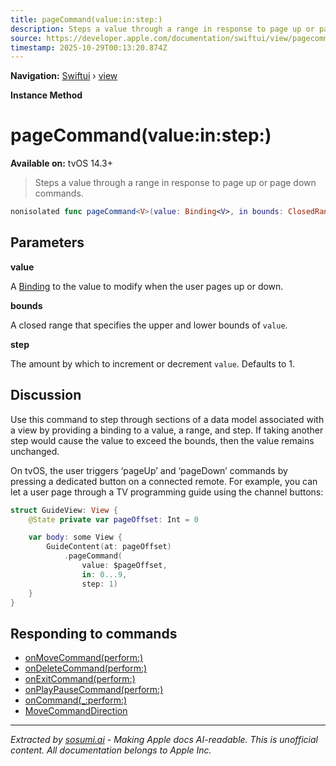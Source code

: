 ```yaml
---
title: pageCommand(value:in:step:)
description: Steps a value through a range in response to page up or page down commands.
source: https://developer.apple.com/documentation/swiftui/view/pagecommand(value:in:step:)
timestamp: 2025-10-29T00:13:20.874Z
---
```


**Navigation:** [Swiftui](/documentation/swiftui) › [view](/documentation/swiftui/view)

**Instance Method**

# pageCommand(value:in:step:)

**Available on:** tvOS 14.3+

> Steps a value through a range in response to page up or page down commands.

```swift
nonisolated func pageCommand<V>(value: Binding<V>, in bounds: ClosedRange<V>, step: V = 1) -> some View where V : BinaryInteger
```

## Parameters

**value**

A [Binding](/documentation/swiftui/binding) to the value to modify when the user pages up or down.



**bounds**

A closed range that specifies the upper and lower bounds of `value`.



**step**

The amount by which to increment or decrement `value`. Defaults to 1.



## Discussion

Use this command to step through sections of a data model associated with a view by providing a binding to a value, a range, and step. If taking another step would cause the value to exceed the bounds, then the value remains unchanged.

On tvOS, the user triggers ‘pageUp’ and ‘pageDown’ commands by pressing a dedicated button on a connected remote. For example, you can let a user page through a TV programming guide using the channel buttons:

```swift
struct GuideView: View {
    @State private var pageOffset: Int = 0

    var body: some View {
        GuideContent(at: pageOffset)
            .pageCommand(
                value: $pageOffset,
                in: 0...9,
                step: 1)
    }
}
```

## Responding to commands

- [onMoveCommand(perform:)](/documentation/swiftui/view/onmovecommand(perform:))
- [onDeleteCommand(perform:)](/documentation/swiftui/view/ondeletecommand(perform:))
- [onExitCommand(perform:)](/documentation/swiftui/view/onexitcommand(perform:))
- [onPlayPauseCommand(perform:)](/documentation/swiftui/view/onplaypausecommand(perform:))
- [onCommand(_:perform:)](/documentation/swiftui/view/oncommand(_:perform:))
- [MoveCommandDirection](/documentation/swiftui/movecommanddirection)

---

*Extracted by [sosumi.ai](https://sosumi.ai) - Making Apple docs AI-readable.*
*This is unofficial content. All documentation belongs to Apple Inc.*
